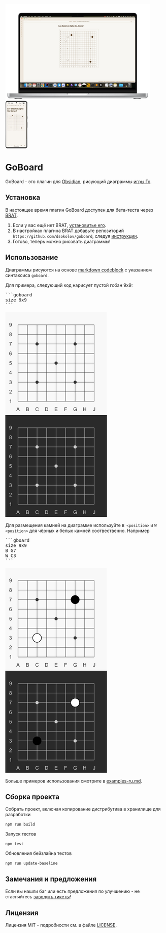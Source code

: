 <img src="docs/images/macbook_pro_16.png" alt="Obsidian GoBoard Macbook" height="300" /> <img src="docs/images/google_pixel_8.png" alt="Obsidian GoBoard Google Pixel 8" height="150" />

# GoBoard

GoBoard - это плагин для [Obsidian](https://obsidian.md/), рисующий диаграммы [игры Го](https://ru.wikipedia.org/wiki/%D0%93%D0%BE).

## Установка

В настоящее время плагин GoBoard доступен для бета-теста через [BRAT](https://github.com/TfTHacker/obsidian42-brat).

1. Если у вас ещё нет BRAT, [установитье его](https://obsidian.md/plugins?search=BRAT).
1. В настройках плагина BRAT добавьте репозиторий `https://github.com/dsokolov/goboard`, следуя [инструкции]().
1. Готово, теперь можно рисовать диаграммы!

## Использование

Диаграммы рисуются на основе [markdown codeblock](https://www.codecademy.com/resources/docs/markdown/code-blocks) с указанием синтаксиса `goboard`.

Для примера, следующий код нарисует пустой гобан 9х9:

<pre>
```goboard
size 9x9
```
</pre>

![Пустой гобан 9x9 (светлая тема)](docs/images/empty-board-9x9-light.png) ![Пустой гобан 9x9 (тёмная тема)](docs/images/empty-board-9x9-dark.png)

Для размещения камней на диаграмме используйте `B <position>` и `W <position>` для чёрных и белых камней соотвественно. Например

<pre>
```gboard
size 9x9
B G7
W C3
```
</pre>

![Первые две постановки на гобане 9x9 (светлая тема)](docs/images/moves-first-two-light.png) ![Первые две постановки на гобане 9x9 (тёмная тема)](docs/images/moves-first-two-dark.png)

Больше примеров использования смотрите в [examples-ru.md](docs/examples-ru.md).

## Сборка проекта

Собрать проект, включая копирование дистрибутива в хранилище для разработки

```
npm run build
```

Запуск тестов

```
npm test
```

Обновления бейзлайна тестов

```
npm run update-baseline
```

## Замечания и предложения

Если вы нашли баг или есть предложения по улучшению - не стасняйтесь [заводить тикеты](https://github.com/dsokolov/goboard/issues)!

## Лицензия

Лицензия MIT - подробности см. в файле [LICENSE](LICENSE).
